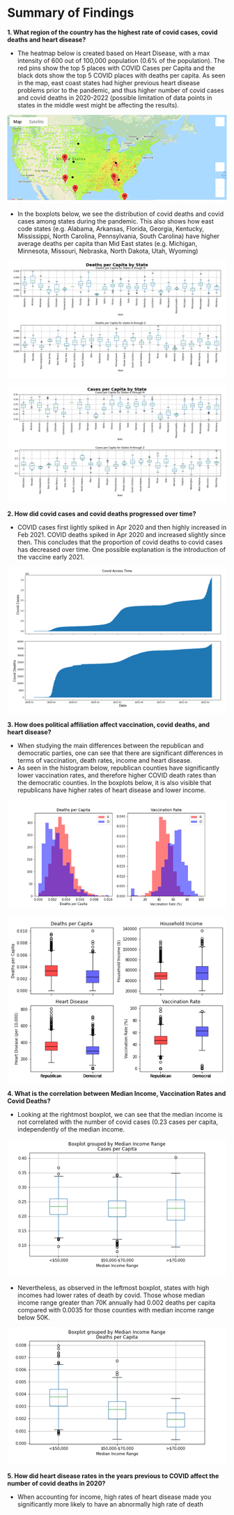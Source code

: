 # Summary of Findings

**1. What region of the country has the highest rate of covid cases, covid deaths and heart disease?**
- The heatmap below is created based on Heart Disease, with a max intensity of 600 out of 100,000 population (0.6% of the population). The red pins show the top 5 places with COVID Cases per Capita and the black dots show the top 5 COVID places with deaths per capita. As seen in the map, east coast states had higher previous heart disease problems prior to the pandemic, and thus higher number of covid cases and covid deaths in 2020-2022 (possible limitation of data points in states in the middle west might be affecting the results). 

![heatmap_heart_disease](output_images/heatmap_heart_disease.png)

- In the boxplots below, we see the distribution of covid deaths and covid cases among states during the pandemic. This also shows how east code states (e.g. Alabama, Arkansas, Florida, Georgia, Kentucky, Mississippi, North Carolina, Pennsylvania, South Carolina) have higher average deaths per capita than Mid East states (e.g. Michigan, Minnesota, Missouri, Nebraska, North Dakota, Utah, Wyoming)

![state_cases_per_capita_N-Z](output_images/state_cases_per_capita_N-Z.png)

![state_cases_per_capita_A-M](output_images/state_cases_per_capita_A-M.png)


**2. How did covid cases and covid deaths progressed over time?**
- COVID cases first lightly spiked in Apr 2020 and then highly increased in Feb 2021. COVID deaths spiked in Apr 2020 and increased slightly since then. This concludes that the proportion of covid deaths to covid cases has decreased over time. One possible explanation is the introduction of the vaccine early 2021. 

![covid_over_time](output_images/covid_over_time.png)


**3. How does political affiliation affect vaccination, covid deaths, and heart disease?**
- When studying the main differences between the republican and democratic parties, one can see that there are significant differences in terms of vaccination, death rates, income and heart disease.
- As seen in the histogram below, republican counties have significantly lower vaccination rates, and therefore higher COVID death rates than the democratic counties. In the boxplots below, it is also visible that republicans have higher rates of heart disease and lower income.

![political_t-tests](output_images/political_t-tests.png)

![political_boxplots](output_images/political_boxplots.png)

**4. What is the correlation between Median Income, Vaccination Rates and Covid Deaths?**
- Looking at the rightmost boxplot, we can see that the median income is not correlated with the number of covid cases (0.23 cases per capita, independently of the median income.

![income_v_cases_boxplot](output_images/income_v_cases_boxplot.png)

- Nevertheless, as observed in the leftmost boxplot, states with high incomes had lower rates of death by covid. Those whose median income range greater than 70K annually had 0.002 deaths per capita compared with 0.0035 for those counties with median income range below 50K.

![income_v_deaths_boxplot](output_images/income_v_deaths_boxplot.png)

**5. How did heart disease rates in the years previous to COVID  affect the number of covid deaths in 2020?**
- When accounting for income, high rates of heart disease made you significantly more likely to have an abnormally high rate of death